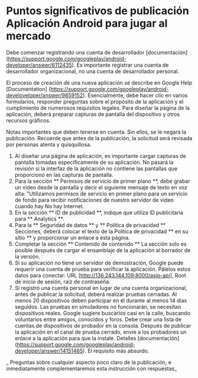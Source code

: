 # Puntos significativos de publicación Aplicación Android para jugar al mercado

Debe comenzar registrando una cuenta de desarrollador [documentación] (https://support.google.com/googleplay/android-developer/answer/6112435). Es importante registrar una cuenta de desarrollador organizacional, no una cuenta de desarrollador personal.

El proceso de creación de una nueva aplicación se describe en Google Help [Documentation] (https://support.google.com/googleplay/android-develoveloper/answer/9859152).
Esencialmente, debe hacer clic en varios formularios, responder preguntas sobre el propósito de la aplicación y el cumplimiento de numerosos requisitos legales.
Para diseñar la página de la aplicación, deberá preparar capturas de pantalla del dispositivo y otros recursos gráficos.

Notas importantes que deben tenerse en cuenta. Sin ellos, se le negará la publicación. Recuerde que antes de la publicación, la solicitud será revisada por personas atenta y quisquillosa.

1. Al diseñar una página de aplicación, es importante cargar capturas de pantalla tomadas específicamente de su aplicación. No pasará la revisión si la interfaz de la aplicación no contiene las pantallas que proporcionó en las capturas de pantalla.
2. Para la sección ** Permisos de servicio de primer plano **, debe grabar un video desde la pantalla y decir el siguiente mensaje de texto en voz alta: "Utilizamos permisos de servicio en primer plano para un servicio de fondo para recibir notificaciones de nuestro servidor de video cuando hay No hay Internet.
3. En la sección ** ID de publicidad **, indique que utiliza ID publicitaria para ** Analytics **.
4. Para la ** Seguridad de datos ** y ** Política de privacidad ** Secciones, deberá colocar el texto de la Política de privacidad ** en su sitio ** y proporcionar un enlace a esta página.
5. Completar la sección ** Contenido de contenido ** La sección solo es posible después de cargar el ensamblaje de la aplicación al borrador de la versión.
6. Si su aplicación no tiene un servidor de demostración, Google puede requerir una cuenta de prueba para verificar la aplicación. Pálelos estos datos para conectar: ​​URL [http://136.243.144.109:8000/asip-api], Root de inicio de sesión, raíz de contraseña.
7. Si registró una cuenta personal en lugar de una cuenta organizacional, antes de publicar la solicitud, deberá realizar pruebas cerradas. Al menos 20 dispositivos deben participar en él durante al menos 14 días seguidos. Las pruebas en simuladores no funcionarán, se necesitan dispositivos reales. Google sugiere buscarlos casi en la calle, buscando voluntarios entre amigos, conocidos y foros. Debe crear una lista de cuentas de dispositivos de probador en la consola. Después de publicar la aplicación en el canal de prueba cerrado, envíe a los probadores un enlace a la aplicación para que la instale. Detalles [documentación] (https://support.google.com/googleplay/android-developer/answer/14151465). El requisito más absurdo.

_ Preguntas sobre cualquier aspecto poco claro de la publicación, e inmediatamente complementaremos esta instrucción con respuestas_